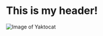 # This is my header!
![Image of Yaktocat](https://github.com/michael-bruce/skills-communicate-using-markdown/assets/62772000/3c2786e3-18eb-454b-a30c-e1df013ea186)
